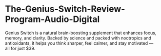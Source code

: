 # The-Genius-Switch-Review-Program-Audio-Digital
Genius Switch is a natural brain-boosting supplement that enhances focus, memory, and clarity. Backed by science and packed with nootropics and antioxidants, it helps you think sharper, feel calmer, and stay motivated — all for just $39.
